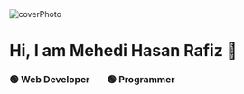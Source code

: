 <img src="https://encrypted-tbn0.gstatic.com/images?q=tbn:ANd9GcTkG6PyAXHQS_ksdN6gjgX7PMfKriMrxbB4dw&usqp=CAU" alt="coverPhoto" />
<h1>Hi, I am Mehedi Hasan Rafiz 👋</h1>
<h3>🟢 Web Developer &nbsp;&nbsp;&nbsp;&nbsp;&nbsp;&nbsp;  🟢 Programmer</h3>
